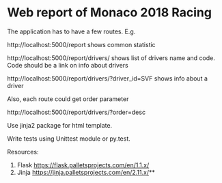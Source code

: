 # Web report of Monaco 2018 Racing


The application has to have a few routes. E.g.

http://localhost:5000/report shows common statistic

http://localhost:5000/report/drivers/  shows list of drivers name and code. Code should be a link on info about drivers

http://localhost:5000/report/drivers/?driver_id=SVF shows info about a driver

Also, each route could get order parameter

http://localhost:5000/report/drivers/?order=desc


Use jinja2 package for html template.


Write tests using Unittest module or py.test.

Resources:
1. Flask https://flask.palletsprojects.com/en/1.1.x/
1. Jinja https://jinja.palletsprojects.com/en/2.11.x/**

